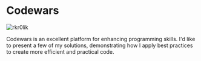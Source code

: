 # Codewars
![rkr0lik](https://www.codewars.com/users/rkr0lik/badges/large)

Codewars is an excellent platform for enhancing programming skills. I'd like to present a few of my solutions, demonstrating how I apply best practices to create more efficient and practical code.
